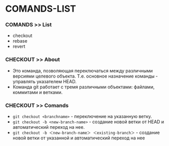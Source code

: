 # COMANDS-LIST

### COMANDS >> List
- checkout
- rebase
- revert

### CHECKOUT >> About
- Это команда, позволяющая переключаться между различными версиями целевого объекта. 
Т.е. основное назначение команды - управлять указателем HEAD.
- Команда git работает с тремя различными объектами: файлами, коммитами и ветками.

### CHECKOUT >> Comands
- `git checkout <branchname>` - переключение на указанную ветку.
- `git checkout -b <new-branch-name>` - создание новой ветки от HEAD и автоматический переход на нее.
- `git checkout -b ＜new-branch-name＞ ＜existing-branch＞` - создание новой ветки от указанной и автоматический переход на нее
